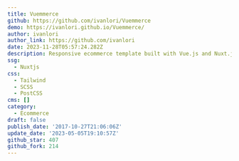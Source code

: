 ```yaml
---
title: Vuemmerce
github: https://github.com/ivanlori/Vuemmerce
demo: https://ivanlori.github.io/Vuemmerce/
author: ivanlori
author_link: https://github.com/ivanlori
date: 2023-11-28T05:57:24.282Z
description: Responsive ecommerce template built with Vue.js and Nuxt.js
ssg:
  - Nuxtjs
css:
  - Tailwind
  - SCSS
  - PostCSS
cms: []
category:
  - Ecommerce
draft: false
publish_date: '2017-10-27T21:06:06Z'
update_date: '2023-05-05T19:10:57Z'
github_star: 407
github_fork: 214
---
```

